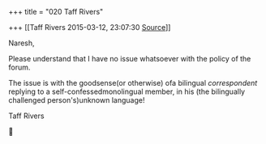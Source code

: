 +++
title = "020 Taff Rivers"

+++
[[Taff Rivers	2015-03-12, 23:07:30 [Source](https://groups.google.com/g/samskrita/c/tZJaNR8bedA)]]



Naresh,

  

 Please understand that I have no issue whatsoever with the policy of the forum.

  

The issue is with the goodsense(or otherwise) ofa bilingual *correspondent* replying to a self-confessedmonolingual member, in his (the bilingually challenged person's)unknown language!

  

Taff Rivers



